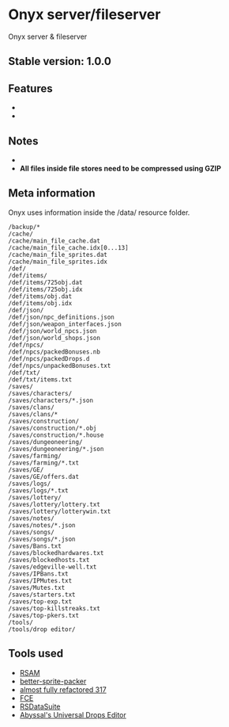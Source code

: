 # Onyx server/fileserver
Onyx server & fileserver

## Stable version: 1.0.0

## Features
* 
* 

## Notes
* 
* **All files inside file stores need to be compressed using GZIP**

## Meta information
Onyx uses information inside the /data/ resource folder.
 ```
/backup/*
/cache/
/cache/main_file_cache.dat
/cache/main_file_cache.idx[0...13]
/cache/main_file_sprites.dat
/cache/main_file_sprites.idx
/def/
/def/items/
/def/items/725obj.dat
/def/items/725obj.idx
/def/items/obj.dat
/def/items/obj.idx
/def/json/
/def/json/npc_definitions.json
/def/json/weapon_interfaces.json
/def/json/world_npcs.json
/def/json/world_shops.json
/def/npcs/
/def/npcs/packedBonuses.nb
/def/npcs/packedDrops.d
/def/npcs/unpackedBonuses.txt
/def/txt/
/def/txt/items.txt
/saves/
/saves/characters/
/saves/characters/*.json
/saves/clans/
/saves/clans/*
/saves/construction/
/saves/construction/*.obj
/saves/construction/*.house
/saves/dungeoneering/
/saves/dungeoneering/*.json
/saves/farming/
/saves/farming/*.txt
/saves/GE/
/saves/GE/offers.dat
/saves/logs/
/saves/logs/*.txt
/saves/lottery/
/saves/lottery/lottery.txt
/saves/lottery/lotterywin.txt
/saves/notes/
/saves/notes/*.json
/saves/songs/
/saves/songs/*.json
/saves/Bans.txt
/saves/blockedhardwares.txt
/saves/blockedhosts.txt
/saves/edgeville-well.txt
/saves/IPBans.txt
/saves/IPMutes.txt
/saves/Mutes.txt
/saves/starters.txt
/saves/top-exp.txt
/saves/top-killstreaks.txt
/saves/top-pkers.txt
/tools/
/tools/drop editor/
```

## Tools used
* [RSAM](https://github.com/nshusa/rsam-gui)
* [better-sprite-packer](https://github.com/nshusa/better-sprite-packer)
* [almost fully refactored 317](https://www.rune-server.ee/runescape-development/rs2-client/downloads/575183-almost-fully-refactored-317-client.html)
* [FCE](https://www.rune-server.ee/runescape-development/rs-503-client-server/downloads/602603-742-frostys-cache-editor-updated-742-a.html)
* [RSDataSuite](https://www.rune-server.ee/runescape-development/rs2-client/tools/410565-rsdatasuite-xaves-packs-data-508-717-cache-few-clicks.html)
* [Abyssal's Universal Drops Editor](https://www.rune-server.ee/runescape-development/rs-503-client-server/downloads/567001-matrix-npc-drops-editor.html)

